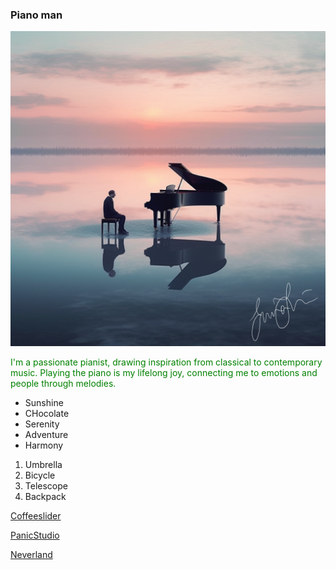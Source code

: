 ### Piano man

![pic](/Img/pianoman.png)



<font color="green">
I'm a passionate pianist, drawing inspiration from classical to contemporary music. Playing the piano is my lifelong joy, connecting me to emotions and people through melodies.</font>

- Sunshine
- CHocolate
- Serenity
- Adventure
- Harmony

1. Umbrella
2. Bicycle
3. Telescope
4. Backpack

[Coffeeslider](https://www.sliderrevolution.com/templates/coffee-shop-split-screen-slider/?utm_medium=inline-ad&utm_source=cool-javascript-animations)

[PanicStudio](https://panicstudio.tv/)

[Neverland](https://neverland.agency/)

